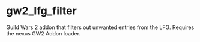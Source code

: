 # gw2_lfg_filter
Guild Wars 2 addon that filters out unwanted entries from the LFG.
Requires the nexus GW2 Addon loader.
